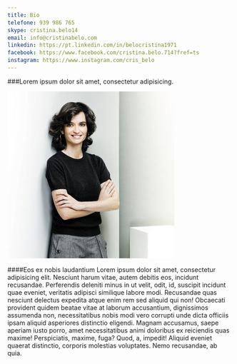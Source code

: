 ```yaml
---
title: Bio
telefone: 939 986 765
skype: cristina.belo14
email: info@cristinabelo.com
linkedin: https://pt.linkedin.com/in/belocristina1971
facebook: https://www.facebook.com/cristina.belo.714?fref=ts
instagram: https://www.instagram.com/cris_belo
---
```


###Lorem ipsum dolor sit amet, consectetur adipisicing.

![](cristinabelo.jpg?classes=align-center)

####Eos ex nobis laudantium
Lorem ipsum dolor sit amet, consectetur adipisicing elit. Nesciunt harum vitae, autem debitis eos, incidunt recusandae. Perferendis deleniti minus in ut velit, odit, id, suscipit incidunt quae eveniet, veritatis adipisci similique labore modi. Recusandae quas nesciunt delectus expedita atque enim rem sed aliquid qui non! Obcaecati provident quidem beatae vitae at laborum accusantium, dignissimos assumenda non, necessitatibus nobis modi vero corrupti unde dicta officiis ipsam aliquid asperiores distinctio eligendi. Magnam accusamus, saepe aperiam iusto porro, amet necessitatibus animi doloribus ex reiciendis quas maxime! Perspiciatis, maxime, fuga? Quod, a, impedit! Aliquid eveniet quaerat distinctio, corporis molestias voluptates. Nemo recusandae, ab quia.